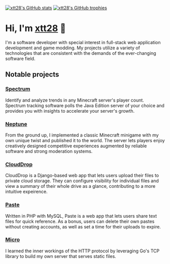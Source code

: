[![xtt28's GitHub stats](https://github-readme-stats.vercel.app/api?username=xtt28&theme=transparent)](https://github.com/anuraghazra/github-readme-stats)
[![xtt28's GitHub trophies](https://github-profile-trophy.vercel.app/?username=xtt28&no-bg=true)](https://github.com/ryo-ma/github-profile-trophy)

# Hi, I'm [xtt28](https://github.com/xtt28) 👋

I'm a software developer with special interest in full-stack web application development and game modding. My projects utilize a variety of technologies that are consistent with the demands of the ever-changing software field.

## Notable projects

### [Spectrum](https://github.com/xtt28/spectrum)

Identify and analyze trends in any Minecraft server's player count. Spectrum tracking software polls the Java Edition server of your choice and provides you with insights to accelerate your server's growth.

### [Neptune](https://github.com/xtt28/neptune)

From the ground up, I implemented a classic Minecraft minigame with my own unique twist and published it to the world. The server lets players enjoy creatively designed competitive experiences augmented by reliable software and strong moderation systems.

### [CloudDrop](https://github.com/xtt28/clouddrop)

CloudDrop is a Django-based web app that lets users upload their files to private cloud storage. They can configure visibility for individual files and view a summary of their whole drive as a glance, contributing to a more intuitive expeirence.

### [Paste](https://github.com/xtt28/paste)

Written in PHP with MySQL, Paste is a web app that lets users share text files for quick reference. As a bonus, users can delete their own pastes without creating accounts, as well as set a time for their uploads to expire.

### [Micro](https://github.com/xtt28/micro)

I learned the inner workings of the HTTP protocol by leveraging Go's TCP library to build my own server that serves static files.
